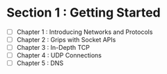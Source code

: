 # Section 1 : Getting Started
- [ ] Chapter 1 : Introducing Networks and Protocols
- [ ] Chapter 2 : Grips with Socket APIs
- [ ] Chapter 3 : In-Depth TCP
- [ ] Chapter 4 : UDP Connections
- [ ] Chapter 5 : DNS
